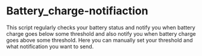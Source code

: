 # Battery_charge-notifiaction
This script regularly checks your battery status and notify you when battery charge goes below some threshold and also notify you when battery charge goes above some threshold. Here you can manually set your threshold and what notification you want to send.
